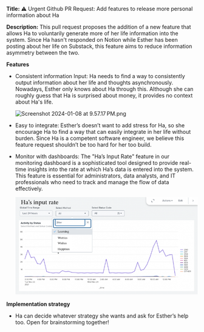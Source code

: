 **Title:** ⚠️ Urgent Github PR Request: Add features to release more personal information about Ha 

**Description:** This pull request proposes the addition of a new feature that allows Ha to voluntarily generate more of her life information into the system. Since Ha hasn't responded on Notion while Esther has been posting about her life on Substack, this feature aims to reduce information asymmetry between the two.

**Features**

- Consistent information Input: Ha needs to find a way to consistently output information about her life and thoughts asynchronously. Nowadays, Esther only knows about Ha through this. Although she can roughly guess that Ha is surprised about money, it provides no context about Ha's life.
    
    ![Screenshot 2024-01-08 at 9.57.17 PM.png](images/price/.png)
    
- Easy to integrate: Esther’s doesn’t want to add stress for Ha, so she encourage Ha to find a way that can easily integrate in her life without burden. Since Ha is a competent software engineer, we believe this feature request shouldn’t be too hard for her too build.
- Monitor with dashboards: The "Ha’s Input Rate" feature in our monitoring dashboard is a sophisticated tool designed to provide real-time insights into the rate at which Ha’s data is entered into the system. This feature is essential for administrators, data analysts, and IT professionals who need to track and manage the flow of data effectively.
    
    ![input_rate.png](images/input_rate.png)
    

**Implementation strategy**

- Ha can decide whatever strategy she wants and ask for Esther’s help too. Open for brainstorming together!